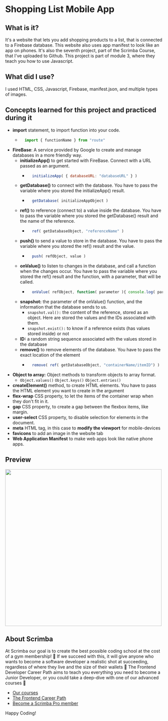 # Shopping List Mobile App
## What is it? 
It's a website that lets you add shopping products to a list, that is connected to a Firebase database. This website also uses app manifest to look like an app on phones. 
It's also the seventh project, part of the Scrimba Course, that I've uploaded to Github. This project is part of module 3, where they teach you how to use Javascript.
## What did I use?
I used HTML, CSS, Javascript, Firebase, manifest.json, and multiple types of images.
## Concepts learned for this project and practiced during it
- **import** statement, to import function into your code.
  - ```Javascript
      import { functionName } from "route"
    ```
- **__FireBase__**: A service provided by Google to create and manage databases in a more friendly way.
  - **initializeApp()** to get started with FireBase. Connect with a URL passed as an argument.
    - ```Javascript
        initializeApp( { databaseURL: "databaseURL" } )
      ```
  - **getDatabase()** to connect with the database. You have to pass the variable where you stored the initializeApp() result.
    - ```Javascript
        getDatabase( initializeAppObject )
      ```
  - **ref()** to reference (connect to) a value inside the database. You have to pass the variable where you stored the getDatabase() result and the name of the reference.
    - ```Javascript
        ref( getDatabaseObject, "referenceName" )
      ```
  - **push()** to send a value to store in the database. You have to pass the variable where you stored the ref() result and the value.
    - ```Javascript
        push( refObject, value )
      ```
  - **onValue()** to listen to changes in the database, and call a function when the changes occur. You have to pass the variable where you stored the ref() result and the function, with a parameter, that will be called.
    - ```Javascript
        onValue( refObject, function( parameter ){ console.log( parameter ) }) 
      ```
  - **snapshot:** the parameter of the onValue() function, and the information that the database sends to us.
    - `snapshot.val():` the content of the reference, stored as an object. Here are stored the values and the IDs associated with them. 
    - `snapshot.exist():` to know if a reference exists (has values stored inside) or not
  - **ID:** a random string sequence associated with the values stored in the database
  - **remove()** to remove elements of the database. You have to pass the exact location of the element 
    - ```Javascript
        remove( ref( getDatabaseObject, "containerName/itemID") )
      ```
- **Object to array:** Object methods to transform objects to array format.
  - `Object.values()` `Object.keys()` `Object.entries()`
- **createElement()** method, to create HTML elements. You have to pass the HTML element you want to create in the argument
- **flex-wrap** CSS property, to let the items of the container wrap when they don't fit in it.
- **gap** CSS property, to create a gap between the flexbox items, like margin.
- **user-select** CSS property, to disable selection for elements in the document.
- **meta** HTML tag, in this case to **modify the viewport** for mobile-devices
- **favicons** to add an image in the website tab
- **Web Application Manifest** to make web apps look like native phone apps.
## Preview 
<img style="text-align:center" src="https://github.com/AlexMakowiecki/unit-converter/assets/122258496/b850091f-3650-4658-aeff-b1c18d2847a7" width="500"/> 

## About Scrimba

At Scrimba our goal is to create the best possible coding school at the cost of a gym membership! 💜
If we succeed with this, it will give anyone who wants to become a software developer a realistic shot at succeeding, regardless of where they live and the size of their wallets 🎉
The Frontend Developer Career Path aims to teach you everything you need to become a Junior Developer, or you could take a deep-dive with one of our advanced courses 🚀

- [Our courses](https://scrimba.com/allcourses)
- [The Frontend Career Path](https://scrimba.com/learn/frontend)
- [Become a Scrimba Pro member](https://scrimba.com/pricing)

Happy Coding!

